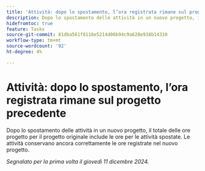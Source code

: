 ```yaml
---
title: 'Attività: dopo lo spostamento, l’ora registrata rimane sul progetto precedente'
description: Dopo lo spostamento delle attività in un nuovo progetto, il totale delle ore progetto per il progetto originale include le ore per le attività spostate. Le attività conservano ancora correttamente le ore registrate nel nuovo progetto.
hidefromtoc: true
feature: Tasks
source-git-commit: 81dba561f8116e5214d06b94c9a620e938b14310
workflow-type: tm+mt
source-wordcount: '92'
ht-degree: 4%

---
```


# Attività: dopo lo spostamento, l’ora registrata rimane sul progetto precedente

Dopo lo spostamento delle attività in un nuovo progetto, il totale delle ore progetto per il progetto originale include le ore per le attività spostate. Le attività conservano ancora correttamente le ore registrate nel nuovo progetto.

_Segnalato per la prima volta il giovedì 11 dicembre 2024._
